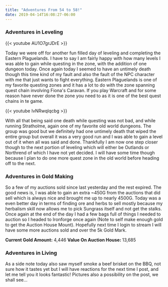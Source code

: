 ```yaml
---
title: "Adventures From 54 to 58!"
date: 2019-04-14T16:08:27-06:00
---
```


### Adventures in Leveling ###

{{< youtube AU1O7grJDrE >}}

Today we were off for another fun filled day of leveling and completing the Eastern Plaguelands. I have to say I am fairly happy with how many levels I was able to gain while questing in the zone, with the addition of one dungeon today. Once again today I seemed to have an untimely death though this time kind of my fault and also the fault of the NPC character with me that just wants to fight everything. Eastern Plaguelands is one of my favorite questing zones and it has a lot to do with the zone spanning quest chain involving Fiona's Caravan. If you play Warcraft and for some reason have never done the zone you need to as it is one of the best quest chains in te game.

{{< youtube IvNRwqlqcbg >}}

With all that being said one death while questing was not bad, and while running Stratholme, again one of my favorite old world dungeons. The group was good but we definitely had one untimely death that wiped the entire group but overall it was a very good run and I was able to gain a level out of it when all was said and done. Thankfully I am now one step closer though to the next portion of leveling which will either be Outlands or Northrend of which I have not yet decided. I will have some time though because I plan to do one more quest zone in the old world before heading off to the next.


### Adventures in Gold Making ###


So a few of my auctions sold since last yesterday and the rest expired. The good news is, I was able to gain an extra ~450G from the auctions that did sell which is always nice and brought me up to nearly 4500G. Today was a even better day in terms of finding ore and herbs to sell mostly because my herbalism skill now allows me to pick Sungrass itself and not get the stalks. Once again at the end of the day I had a few bags full of things I needed to auction so I headed to Ironforge once again (Note to self make enough gold to get the Auction House Mount). Hopefully next time I login to stream I will have some more auctions sold and over the 5k Gold Mark.

<b>Current Gold Amount:</b> 4,446
<b>Value On Auction House: </b> 13,685


### Adventures in Living ###


As a side note today also saw myself smoke a beef brisket on the BBQ, not sure how it tastes yet but I will have reactions for the next time I post, and let me tell you it looks fantastic! Pictures also a possibility on the post, we shall see...